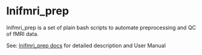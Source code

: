 # lnifmri_prep
lnifmri_prep is a set of plain bash scripts to automate preprocessing and QC of fMRI data.

See: [lnifmri_prep docs](https://lnifmri-prep.readthedocs.io/en/latest/index.html) for detailed description and User Manual
